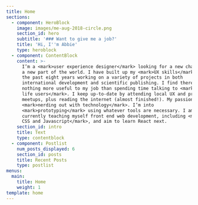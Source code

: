 ```yaml
---
title: Home
sections:
  - component: HeroBlock
    image: images/me-aug-2018-circle.png
    section_id: hero
    subtitle: '### Want to give me a job?'
    title: 'Hi, I''m Abbie'
    type: heroblock
  - component: ContentBlock
    content: >-
      I’m a <mark>user experience designer</mark> looking for a new challenge in
      a new part of the world. I have built up my <mark>UX skills</mark> over
      the past eight years working on a variety of projects in both
      international development and scientific publishing. I find there is
      nothing more useful to my job than spending time talking to <mark>real
      life users</mark>. I keep up-to-date by attending local UX and product
      meetups, plus reading the internet (almost finished!). My passion is
      <mark>nerding out with technology</mark>. I’m into
      <mark>prototyping</mark> using whatever tools are necessary. I am
      currently teaching myself front end web development, including <mark>HTML,
      CSS and Javascript</mark>, and aim to learn React next.
    section_id: intro
    title: Text
    type: contentblock
  - component: Postlist
    num_posts_displayed: 6
    section_id: posts
    title: Recent Posts
    type: postlist
menus:
  main:
    title: Home
    weight: 1
template: home
---
```


